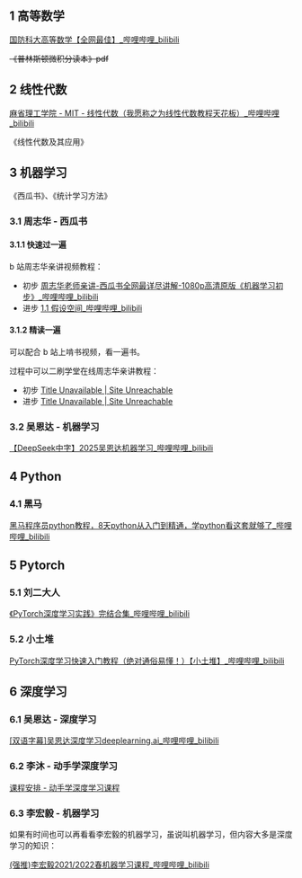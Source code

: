 ## 1 高等数学

[国防科大高等数学【全网最佳】\_哔哩哔哩\_bilibili](https://www.bilibili.com/video/BV1F7411B7ep)

~~《普林斯顿微积分读本》pdf~~

## 2 线性代数

[麻省理工学院 - MIT - 线性代数（我愿称之为线性代数教程天花板）\_哔哩哔哩\_bilibili](https://www.bilibili.com/video/BV16Z4y1U7oU)

《线性代数及其应用》

## 3 机器学习

《西瓜书》、《统计学习方法》

### 3.1 周志华 - 西瓜书

#### 3.1.1 快速过一遍

b 站周志华亲讲视频教程：

- 初步 [周志华老师亲讲-西瓜书全网最详尽讲解-1080p高清原版《机器学习初步》\_哔哩哔哩\_bilibili](https://www.bilibili.com/video/BV1gG411f7zX)
- 进步 [1.1 假设空间\_哔哩哔哩\_bilibili](https://www.bilibili.com/video/BV1mAQgYGEmB)

#### 3.1.2 精读一遍

可以配合 b 站上啃书视频，看一遍书。

过程中可以二刷学堂在线周志华亲讲教程：

- 初步 [Title Unavailable \| Site Unreachable](https://www.xuetangx.com/learn/nju0802bt/nju0802bt/23901450/exercise/58570125?channel=i.area.recent_search)
- 进步 [Title Unavailable \| Site Unreachable](https://www.xuetangx.com/learn/nju08021014500/nju08021014500/23954852/video/59030231?channel=i.area.manual_search)

### 3.2 吴恩达 - 机器学习

[【DeepSeek中字】2025吴恩达机器学习\_哔哩哔哩\_bilibili](https://www.bilibili.com/video/BV1hgAVesE2e)

## 4 Python

### 4.1 黑马

[黑马程序员python教程，8天python从入门到精通，学python看这套就够了\_哔哩哔哩\_bilibili](https://www.bilibili.com/video/BV1qW4y1a7fU)

## 5 Pytorch

### 5.1 刘二大人

[《PyTorch深度学习实践》完结合集\_哔哩哔哩\_bilibili](https://www.bilibili.com/video/BV1Y7411d7Ys)

### 5.2 小土堆

[PyTorch深度学习快速入门教程（绝对通俗易懂！）【小土堆】\_哔哩哔哩\_bilibili](https://www.bilibili.com/video/BV1hE411t7RN)

## 6 深度学习

### 6.1 吴恩达 - 深度学习

[\[双语字幕\]吴恩达深度学习deeplearning.ai\_哔哩哔哩\_bilibili](https://www.bilibili.com/video/BV1FT4y1E74V)

### 6.2 李沐 - 动手学深度学习

[课程安排 - 动手学深度学习课程](https://courses.d2l.ai/zh-v2/)

### 6.3 李宏毅 - 机器学习

如果有时间也可以再看看李宏毅的机器学习，虽说叫机器学习，但内容大多是深度学习的知识：

[(强推)李宏毅2021/2022春机器学习课程\_哔哩哔哩\_bilibili](https://www.bilibili.com/video/BV1Wv411h7kN)
